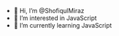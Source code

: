 - 👋 Hi, I’m @ShofiqulMiraz
- 👀 I’m interested in JavaScript
- 🌱 I’m currently learning JavaScript

<!---
ShofiqulMiraz/ShofiqulMiraz is a ✨ special ✨ repository because its `README.md` (this file) appears on your GitHub profile.
You can click the Preview link to take a look at your changes.
--->
